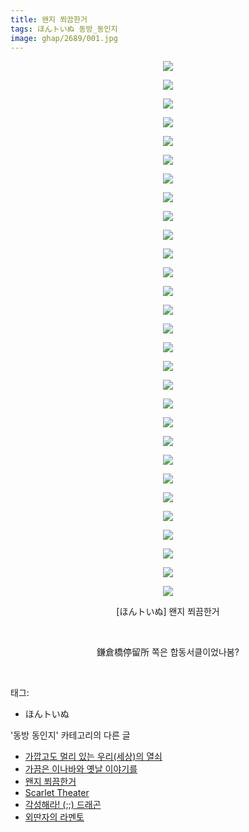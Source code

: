 ```yaml
---
title: 왠지 쬐끔한거
tags: ほんトいぬ 동방_동인지
image: ghap/2689/001.jpg
---
```

<div class="article">
<p style="text-align: center; clear: none; float: none;"><img src="{{ site.nasurl }}/ghap/2689/001.jpg"/></p>
<p style="text-align: center; clear: none; float: none;"><img src="{{ site.nasurl }}/ghap/2689/002.jpg"/></p>
<p style="text-align: center; clear: none; float: none;"><img src="{{ site.nasurl }}/ghap/2689/003.jpg"/></p>
<p style="text-align: center; clear: none; float: none;"><img src="{{ site.nasurl }}/ghap/2689/004.jpg"/></p>
<p style="text-align: center; clear: none; float: none;"><img src="{{ site.nasurl }}/ghap/2689/005.jpg"/></p>
<p style="text-align: center; clear: none; float: none;"><img src="{{ site.nasurl }}/ghap/2689/006.jpg"/></p>
<p style="text-align: center; clear: none; float: none;"><img src="{{ site.nasurl }}/ghap/2689/007.jpg"/></p>
<p style="text-align: center; clear: none; float: none;"><img src="{{ site.nasurl }}/ghap/2689/008.jpg"/></p>
<p style="text-align: center; clear: none; float: none;"><img src="{{ site.nasurl }}/ghap/2689/009.jpg"/></p>
<p style="text-align: center; clear: none; float: none;"><img src="{{ site.nasurl }}/ghap/2689/010.jpg"/></p>
<p style="text-align: center; clear: none; float: none;"><img src="{{ site.nasurl }}/ghap/2689/011.jpg"/></p>
<p style="text-align: center; clear: none; float: none;"><img src="{{ site.nasurl }}/ghap/2689/012.jpg"/></p>
<p style="text-align: center; clear: none; float: none;"><img src="{{ site.nasurl }}/ghap/2689/013.jpg"/></p>
<p style="text-align: center; clear: none; float: none;"><img src="{{ site.nasurl }}/ghap/2689/014.jpg"/></p>
<p style="text-align: center; clear: none; float: none;"><img src="{{ site.nasurl }}/ghap/2689/015.jpg"/></p>
<p style="text-align: center; clear: none; float: none;"><img src="{{ site.nasurl }}/ghap/2689/016.jpg"/></p>
<p style="text-align: center; clear: none; float: none;"><img src="{{ site.nasurl }}/ghap/2689/017.jpg"/></p>
<p style="text-align: center; clear: none; float: none;"><img src="{{ site.nasurl }}/ghap/2689/018.jpg"/></p>
<p style="text-align: center; clear: none; float: none;"><img src="{{ site.nasurl }}/ghap/2689/019.jpg"/></p>
<p style="text-align: center; clear: none; float: none;"><img src="{{ site.nasurl }}/ghap/2689/020.jpg"/></p>
<p style="text-align: center; clear: none; float: none;"><img src="{{ site.nasurl }}/ghap/2689/021.jpg"/></p>
<p style="text-align: center; clear: none; float: none;"><img src="{{ site.nasurl }}/ghap/2689/022.jpg"/></p>
<p style="text-align: center; clear: none; float: none;"><img src="{{ site.nasurl }}/ghap/2689/023.jpg"/></p>
<p style="text-align: center; clear: none; float: none;"><img src="{{ site.nasurl }}/ghap/2689/024.jpg"/></p>
<p style="text-align: center; clear: none; float: none;"><img src="{{ site.nasurl }}/ghap/2689/025.jpg"/></p>
<p style="text-align: center; clear: none; float: none;"><img src="{{ site.nasurl }}/ghap/2689/026.jpg"/></p>
<p style="text-align: center; clear: none; float: none;"><img src="{{ site.nasurl }}/ghap/2689/027.jpg"/></p>
<p style="text-align: center; clear: none; float: none;"><img src="{{ site.nasurl }}/ghap/2689/028.jpg"/></p>
<p style="text-align: center; clear: none; float: none;"><img src="{{ site.nasurl }}/ghap/2689/029.jpg"/></p>
<p style="text-align: center; clear: none; float: none;">[ほんトいぬ] 왠지 쬐끔한거</p>
<p style="text-align: center; clear: none; float: none;"><br/></p>
<p style="text-align: center; clear: none; float: none;">鎌倉橋停留所 쪽은 합동서클이었나봄?</p>
<p><br/></p>
</div><div class="tagTrail">
<p>태그: </p>
<ul>
<li>ほんトいぬ</li>
</ul>
</div><div class="another">
<p>'동방 동인지' 카테고리의 다른 글</p>
<ul>
<li><a href="/2016-10-30-ghap_2692">가깝고도 멀리 있는 우리(세상)의 열쇠</a></li>
<li><a href="/2016-10-30-ghap_2691">가끔은 이나바와 옛날 이야기를</a></li>
<li><a href="/2016-10-26-ghap_2689">왠지 쬐끔한거</a></li>
<li><a href="/2016-10-26-ghap_2688">Scarlet Theater</a></li>
<li><a href="/2016-10-26-ghap_2687">각성해라! (;;) 드래곤</a></li>
<li><a href="/2016-10-26-ghap_2686">외딴자의 라멘토</a></li>
</ul>
</div><div class="cb_module cb_fluid">
<div class="cb_wrt cb_profile">
</div><!-- commentList close -->
</div>